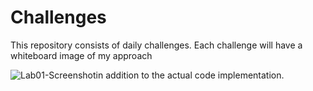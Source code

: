 # Challenges

This repository consists of daily challenges. 
Each challenge will have a whiteboard image of my approach 

![Lab01-Screenshot](././Whiteboard-Challenge02-Img.JPG)in addition to the actual code implementation.



